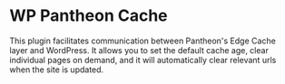 WP Pantheon Cache
=================

This plugin facilitates communication between Pantheon's Edge Cache layer and WordPress. It allows you to set the default cache age, clear individual pages on demand, and it will automatically clear relevant urls when the site is updated.
